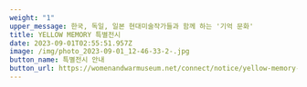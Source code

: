 ```yaml
---
weight: "1"
upper_message: 한국, 독일, 일본 현대미술작가들과 함께 하는 '기억 문화'
title: YELLOW MEMORY 특별전시
date: 2023-09-01T02:55:51.957Z
image: /img/photo_2023-09-01_12-46-33-2-.jpg
button_name: 특별전시 안내
button_url: https://womenandwarmuseum.net/connect/notice/yellow-memory-%ED%8A%B9%EB%B3%84%EC%A0%84%EC%8B%9C-%EA%B0%9C%EC%B5%9C-%EB%B0%8F-%EC%97%B0%EA%B3%84-%ED%95%99%EC%88%A0%EB%8C%80%ED%9A%8C-%EC%95%88%EB%82%B4/
---
```

